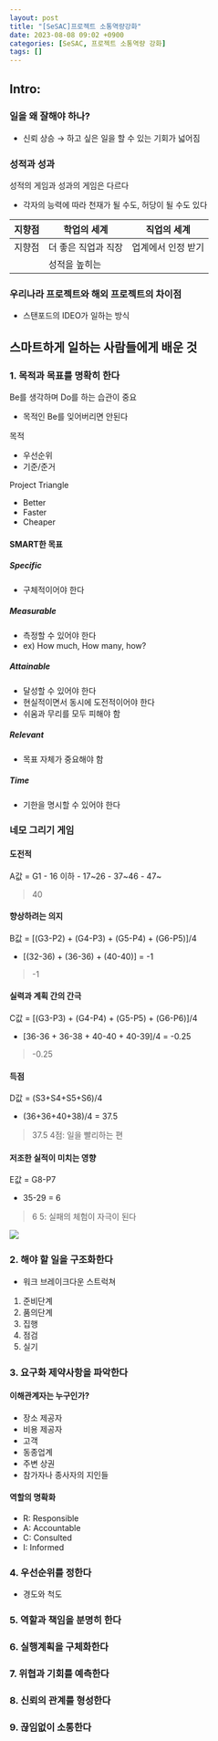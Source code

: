 ```yaml
---
layout: post
title: "[SeSAC]프로젝트 소통역량강화"
date: 2023-08-08 09:02 +0900
categories: [SeSAC, 프로젝트 소통역량 강화]
tags: []
---
```


## Intro: 
### 일을 왜 잘해야 하나?
- 신뢰 상승 → 하고 싶은 일을 할 수 있는 기회가 넓어짐

### 성적과 성과

성적의 게임과 성과의 게임은 다르다
- 각자의 능력에 따라 천재가 될 수도, 허당이 될 수도 있다

| 지향점 | 학업의 세계         | 직업의 세계        |
| ------ | ------------------- | ------------------ |
| 지향점 | 더 좋은 직업과 직장 | 업계에서 인정 받기 |
|         | 성적을 높히는                    |                    |

### 우리나라 프로젝트와 해외 프로젝트의 차이점

- 스탠포드의 IDEO가 일하는 방식


## 스마트하게 일하는 사람들에게 배운 것
### 1. 목적과 목표를 명확히 한다
Be를 생각하며 Do를 하는 습관이 중요
- 목적인 Be를 잊어버리면 안된다

목적
- 우선순위
- 기준/준거

Project Triangle
- Better
- Faster
- Cheaper


#### SMART한 목표
##### **Specific**
- 구체적이어야 한다

##### **Measurable**
- 측정할 수 있어야 한다
- ex) How much, How many, how?

##### **Attainable**
- 달성할 수 있어야 한다
- 현실적이면서 동시에 도전적이어야 한다
- 쉬움과 무리를 모두 피해야 함

##### **Relevant**
- 목표 자체가 중요해야 함

##### **Time**
- 기한을 명시할 수 있어야 한다

### 네모 그리기 게임

#### 도전적 

A값 = G1
	- 16 이하
	- 17~26
	- 37~46
	- 47~

> 40

#### 향상하려는 의지

B값 = \[(G3-P2) + (G4-P3) + (G5-P4) + (G6-P5)]/4
- \[(32-36) + (36-36) + (40-40)] = -1

> -1

#### 실력과 계획 간의 간극
C값 = \[(G3-P3) + (G4-P4) + (G5-P5) + (G6-P6)]/4
- \[36-36 + 36-38 + 40-40 + 40-39]/4 = -0.25

> -0.25


#### 득점

D값 = (S3+S4+S5+S6)/4
- (36+36+40+38)/4 = 37.5

> 37.5
> 4점: 일을 빨리하는 편


#### 저조한 실적이 미치는 영향
E값 = G8-P7
- 35-29 = 6

> 6
> 5: 실패의 체험이 자극이 된다


![](https://i.imgur.com/1sIhh51.jpg)

### 2. 해야 할 일을 구조화한다
- 워크 브레이크다운 스트럭쳐

1. 준비단계
2. 품의단계
3. 집행
4. 점검
5. 실기


### 3. 요구화 제약사항을 파악한다

#### 이해관계자는 누구인가?
- 장소 제공자
- 비용 제공자
- 고객
- 동종업계
- 주변 상권
- 참가자나 종사자의 지인들


#### 역할의 명확화

- R: Responsible
- A: Accountable
- C: Consulted
- I: Informed

### 4. 우선순위를 정한다
- 경도와 척도

### 5. 역할과 책임을 분명히 한다

### 6. 실행계획을 구체화한다

### 7. 위협과 기회를 예측한다

### 8. 신뢰의 관계를 형성한다

### 9. 끊임없이 소통한다